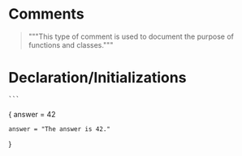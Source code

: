 # Comments

 <!--- This is a one-line comment - code blocks are so useful! --->

 > """This type of comment is used to document the purpose of functions and classes."""

# Declaration/Initializations

<!--- Remember values, not variables, have data types. --->
<!--- A variable can be reassigned to contain a different data type. --->
	```
{
    answer = 42

    answer = "The answer is 42."
  
}
```
